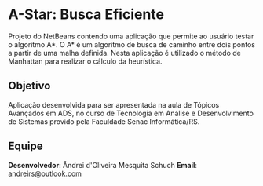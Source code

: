 # **A-Star: Busca Eficiente**
Projeto do NetBeans contendo uma aplicação que permite ao usuário testar o algoritmo A*. O A* é um algoritmo de busca de caminho entre dois pontos a partir de uma malha definida. Nesta aplicação é utilizado o método de Manhattan para realizar o cálculo da heurística.
## **Objetivo**
Aplicação desenvolvida para ser apresentada na aula de Tópicos Avançados em ADS, no curso de Tecnologia em Análise e Desenvolvimento de Sistemas provido pela Faculdade Senac Informática/RS.
## **Equipe**
**Desenvolvedor**: Ândrei d'Oliveira Mesquita Schuch
**Email**: andreirs@outlook.com